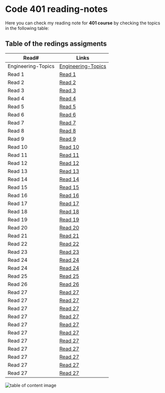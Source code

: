 # Code 401 reading-notes

Here you can check my reading note for **401 course** by checking the topics in the following table:

## Table of the redings assigments

| Read#              | Links                                                                                                                    |
| ------------------ | ------------------------------------------------------------------------------------------------------------------------ |
| Engineering-Topics | [Engineering-Topics](https://malekhassan.github.io/reading-notes/Code401-AdvancedSoftwareDevelopment/Engineering-Topics) |
| Read 1             | [Read 1](https://malekhassan.github.io/reading-notes/Code401-AdvancedSoftwareDevelopment/read01)                         |
| Read 2             | [Read 2](https://malekhassan.github.io/reading-notes/Code401-AdvancedSoftwareDevelopment/read02)                         |
| Read 3             | [Read 3](https://malekhassan.github.io/reading-notes/Code401-AdvancedSoftwareDevelopment/read03)                         |
| Read 4             | [Read 4](https://malekhassan.github.io/reading-notes/Code401-AdvancedSoftwareDevelopment/read04)                         |
| Read 5             | [Read 5](https://malekhassan.github.io/reading-notes/Code401-AdvancedSoftwareDevelopment/read05)                         |
| Read 6             | [Read 6](https://malekhassan.github.io/reading-notes/Code401-AdvancedSoftwareDevelopment/read06)                         |
| Read 7             | [Read 7](https://malekhassan.github.io/reading-notes/Code401-AdvancedSoftwareDevelopment/read07)                         |
| Read 8             | [Read 8](https://malekhassan.github.io/reading-notes/Code401-AdvancedSoftwareDevelopment/read08)                         |
| Read 9             | [Read 9](https://malekhassan.github.io/reading-notes/Code401-AdvancedSoftwareDevelopment/read09)                         |
| Read 10            | [Read 10](https://malekhassan.github.io/reading-notes/Code401-AdvancedSoftwareDevelopment/read10)                        |
| Read 11            | [Read 11](https://malekhassan.github.io/reading-notes/Code401-AdvancedSoftwareDevelopment/read11)                        |
| Read 12            | [Read 12](https://malekhassan.github.io/reading-notes/Code401-AdvancedSoftwareDevelopment/read12)                        |
| Read 13            | [Read 13](https://malekhassan.github.io/reading-notes/Code401-AdvancedSoftwareDevelopment/read13)                        |
| Read 14            | [Read 14](https://malekhassan.github.io/reading-notes/Code401-AdvancedSoftwareDevelopment/read14)                        |
| Read 15            | [Read 15](https://malekhassan.github.io/reading-notes/Code401-AdvancedSoftwareDevelopment/read15)                        |
| Read 16            | [Read 16](https://malekhassan.github.io/reading-notes/Code401-AdvancedSoftwareDevelopment/read16)                        |
| Read 17            | [Read 17](https://malekhassan.github.io/reading-notes/Code401-AdvancedSoftwareDevelopment/read17)                        |
| Read 18            | [Read 18](https://malekhassan.github.io/reading-notes/Code401-AdvancedSoftwareDevelopment/read18)                        |
| Read 19            | [Read 19](https://malekhassan.github.io/reading-notes/Code401-AdvancedSoftwareDevelopment/read19)                        |
| Read 20            | [Read 20](https://malekhassan.github.io/reading-notes/Code401-AdvancedSoftwareDevelopment/read26)                        |
| Read 21            | [Read 21](https://malekhassan.github.io/reading-notes/Code401-AdvancedSoftwareDevelopment/read27)                        |
| Read 22            | [Read 22](https://malekhassan.github.io/reading-notes/Code401-AdvancedSoftwareDevelopment/read28)                        |
| Read 23            | [Read 23](https://malekhassan.github.io/reading-notes/Code401-AdvancedSoftwareDevelopment/read29)                        |
| Read 24            | [Read 24](https://malekhassan.github.io/reading-notes/Code401-AdvancedSoftwareDevelopment/read30)                        |
| Read 24            | [Read 24](https://malekhassan.github.io/reading-notes/Code401-AdvancedSoftwareDevelopment/read31)                        |
| Read 25            | [Read 25](https://malekhassan.github.io/reading-notes/Code401-AdvancedSoftwareDevelopment/read32)                        |
| Read 26            | [Read 26]()                                                                                                              |
| Read 27            | [Read 27]()                                                                                                              |
| Read 27            | [Read 27]()                                                                                                              |
| Read 27            | [Read 27]()                                                                                                              |
| Read 27            | [Read 27]()                                                                                                              |
| Read 27            | [Read 27]()                                                                                                              |
| Read 27            | [Read 27]()                                                                                                              |
| Read 27            | [Read 27]()                                                                                                              |
| Read 27            | [Read 27]()                                                                                                              |
| Read 27            | [Read 27]()                                                                                                              |
| Read 27            | [Read 27]()                                                                                                              |
| Read 27            | [Read 27]()                                                                                                              |

![table of content image](https://notionpress.com/blog/wp-content/uploads/2015/07/table-of-contents1.jpg)
